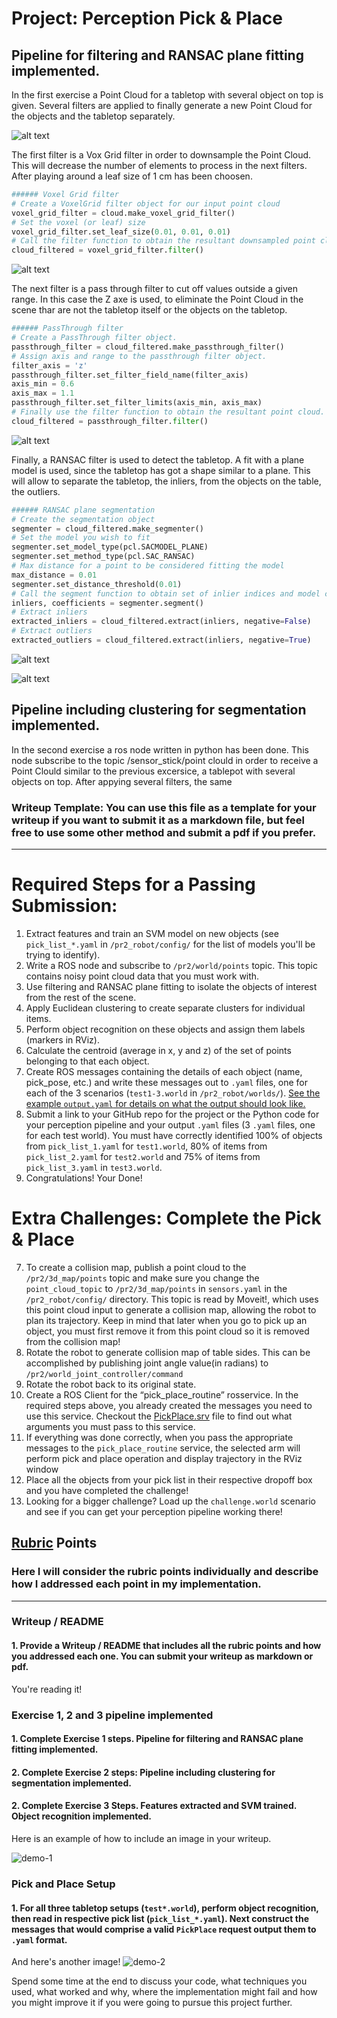 # Project: Perception Pick & Place

[//]: # (Image References)

[image1]: ./misc_images/exercise-1-tablepod.png
[image2]: ./misc_images/exercise-1-voxgrid.png
[image3]: ./misc_images/exercise-1-passthrough.png
[image4]: ./misc_images/exercise-1-inliers.png
[image5]: ./misc_images/exercise-1-outliers.png


## Pipeline for filtering and RANSAC plane fitting implemented.

In the first exercise a Point Cloud for a tabletop with several object on top is given. Several filters are applied to finally generate a new Point Cloud for the objects and the tabletop separately. 

![alt text][image1]

The first filter is a Vox Grid filter in order to downsample the Point Cloud. This will decrease the number of elements to process in the next filters. After playing around a leaf size of 1 cm has been choosen.

```python
###### Voxel Grid filter
# Create a VoxelGrid filter object for our input point cloud
voxel_grid_filter = cloud.make_voxel_grid_filter()
# Set the voxel (or leaf) size  
voxel_grid_filter.set_leaf_size(0.01, 0.01, 0.01)
# Call the filter function to obtain the resultant downsampled point cloud
cloud_filtered = voxel_grid_filter.filter()
```

![alt text][image2]


The next filter is a pass through filter to cut off values outside a given range. In this case the Z axe is used, to eliminate the Point Cloud in the scene thar are not the tabletop itself or the objects on the tabletop.

```python
###### PassThrough filter
# Create a PassThrough filter object.
passthrough_filter = cloud_filtered.make_passthrough_filter()
# Assign axis and range to the passthrough filter object.
filter_axis = 'z'
passthrough_filter.set_filter_field_name(filter_axis)
axis_min = 0.6
axis_max = 1.1
passthrough_filter.set_filter_limits(axis_min, axis_max)
# Finally use the filter function to obtain the resultant point cloud. 
cloud_filtered = passthrough_filter.filter()
```

![alt text][image3]

Finally, a RANSAC filter is used to detect the tabletop. A fit with a plane model is used, since the tabletop has got a shape similar to a plane. This will allow to separate the tabletop, the inliers, from the objects on the table, the outliers.

```python
###### RANSAC plane segmentation
# Create the segmentation object
segmenter = cloud_filtered.make_segmenter()
# Set the model you wish to fit 
segmenter.set_model_type(pcl.SACMODEL_PLANE)
segmenter.set_method_type(pcl.SAC_RANSAC)
# Max distance for a point to be considered fitting the model
max_distance = 0.01
segmenter.set_distance_threshold(0.01)
# Call the segment function to obtain set of inlier indices and model coefficients
inliers, coefficients = segmenter.segment()
# Extract inliers
extracted_inliers = cloud_filtered.extract(inliers, negative=False)
# Extract outliers
extracted_outliers = cloud_filtered.extract(inliers, negative=True)
```

![alt text][image4]

![alt text][image5]



## Pipeline including clustering for segmentation implemented.

In the second exercise a ros node written in python has been done. This node subscribe to the topic /sensor_stick/point clould in order to receive a Point Clould similar to the previous excersice, a tablepot with several objects on top. After appying several filters, the same 





### Writeup Template: You can use this file as a template for your writeup if you want to submit it as a markdown file, but feel free to use some other method and submit a pdf if you prefer.

---


# Required Steps for a Passing Submission:
1. Extract features and train an SVM model on new objects (see `pick_list_*.yaml` in `/pr2_robot/config/` for the list of models you'll be trying to identify). 
2. Write a ROS node and subscribe to `/pr2/world/points` topic. This topic contains noisy point cloud data that you must work with.
3. Use filtering and RANSAC plane fitting to isolate the objects of interest from the rest of the scene.
4. Apply Euclidean clustering to create separate clusters for individual items.
5. Perform object recognition on these objects and assign them labels (markers in RViz).
6. Calculate the centroid (average in x, y and z) of the set of points belonging to that each object.
7. Create ROS messages containing the details of each object (name, pick_pose, etc.) and write these messages out to `.yaml` files, one for each of the 3 scenarios (`test1-3.world` in `/pr2_robot/worlds/`).  [See the example `output.yaml` for details on what the output should look like.](https://github.com/udacity/RoboND-Perception-Project/blob/master/pr2_robot/config/output.yaml)  
8. Submit a link to your GitHub repo for the project or the Python code for your perception pipeline and your output `.yaml` files (3 `.yaml` files, one for each test world).  You must have correctly identified 100% of objects from `pick_list_1.yaml` for `test1.world`, 80% of items from `pick_list_2.yaml` for `test2.world` and 75% of items from `pick_list_3.yaml` in `test3.world`.
9. Congratulations!  Your Done!

# Extra Challenges: Complete the Pick & Place
7. To create a collision map, publish a point cloud to the `/pr2/3d_map/points` topic and make sure you change the `point_cloud_topic` to `/pr2/3d_map/points` in `sensors.yaml` in the `/pr2_robot/config/` directory. This topic is read by Moveit!, which uses this point cloud input to generate a collision map, allowing the robot to plan its trajectory.  Keep in mind that later when you go to pick up an object, you must first remove it from this point cloud so it is removed from the collision map!
8. Rotate the robot to generate collision map of table sides. This can be accomplished by publishing joint angle value(in radians) to `/pr2/world_joint_controller/command`
9. Rotate the robot back to its original state.
10. Create a ROS Client for the “pick_place_routine” rosservice.  In the required steps above, you already created the messages you need to use this service. Checkout the [PickPlace.srv](https://github.com/udacity/RoboND-Perception-Project/tree/master/pr2_robot/srv) file to find out what arguments you must pass to this service.
11. If everything was done correctly, when you pass the appropriate messages to the `pick_place_routine` service, the selected arm will perform pick and place operation and display trajectory in the RViz window
12. Place all the objects from your pick list in their respective dropoff box and you have completed the challenge!
13. Looking for a bigger challenge?  Load up the `challenge.world` scenario and see if you can get your perception pipeline working there!

## [Rubric](https://review.udacity.com/#!/rubrics/1067/view) Points
### Here I will consider the rubric points individually and describe how I addressed each point in my implementation.  

---
### Writeup / README

#### 1. Provide a Writeup / README that includes all the rubric points and how you addressed each one.  You can submit your writeup as markdown or pdf.  

You're reading it!

### Exercise 1, 2 and 3 pipeline implemented
#### 1. Complete Exercise 1 steps. Pipeline for filtering and RANSAC plane fitting implemented.

#### 2. Complete Exercise 2 steps: Pipeline including clustering for segmentation implemented.  

#### 2. Complete Exercise 3 Steps.  Features extracted and SVM trained.  Object recognition implemented.
Here is an example of how to include an image in your writeup.

![demo-1](https://user-images.githubusercontent.com/20687560/28748231-46b5b912-7467-11e7-8778-3095172b7b19.png)

### Pick and Place Setup

#### 1. For all three tabletop setups (`test*.world`), perform object recognition, then read in respective pick list (`pick_list_*.yaml`). Next construct the messages that would comprise a valid `PickPlace` request output them to `.yaml` format.

And here's another image! 
![demo-2](https://user-images.githubusercontent.com/20687560/28748286-9f65680e-7468-11e7-83dc-f1a32380b89c.png)

Spend some time at the end to discuss your code, what techniques you used, what worked and why, where the implementation might fail and how you might improve it if you were going to pursue this project further.  



